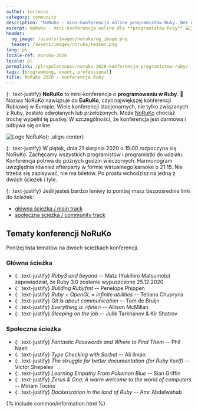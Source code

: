 ```yaml
---
author: torrocus
category: community
description: "NoRuKo - mini-konferencja online programistów Ruby. Bez opłat, bez biletów, online."
excerpt: NoRuKo - mini-konferencja online dla **programistów Ruby** 💻💎
header:
  og_image: /assets/images/noruko/og_image.png
  teaser: /assets/images/noruko/teaser.png
lang: pl
locale-ref: noruko-2020
locale: pl
permalink: /pl/spolecznosc/noruko-2020-konferencja-programistow-ruby/
tags: [programming, event, professional]
title: NoRuKo 2020 - konferencja Ruby
---
```


{: .text-justify}
**NoRuKo** to mini-konferencja o **programowaniu w Ruby**.
💎
Nazwa NoRuKo nawiązuje do **EuRuKo**, czyli największej konferencji Rubiowej w Europie.
Wiele konferencji stacjonarnych, nie tylko związanych z Ruby, zostało odwołanych lub przełożonych.
Może [NoRuKo](https://noruko.org/) chociaż trochę wypełni tę pustkę.
W szczególności, że konferencja jest darmowa i odbywa się online.

![Logo NoRuKo]({{site.url}}/assets/images/noruko/noruko.png){: .align-center}

{: .text-justify}
W piątek, dnia 21 sierpnia 2020 o 15:00 rozpoczyna się NoRuKo.
Zachęcamy wszystkich programistów i programistki do udziału.
Konferencja potrwa do późnych godzin wieczornych.
Harmonogram uwzględnia również afterparty w formie wirtualnego karaoke o 21:15.
Nie trzeba się zapisywać, nie ma biletów.
Po prostu wchodzisz na jedną z dwóch ścieżek i tyle.

{: .text-justify}
Jeśli jesteś bardzo leniwy to poniżej masz bezpośrednie linki do ścieżek:
- [główna ścieżka / main track](https://www.youtube.com/watch?v=UUK65-8iLms)
- [społeczna ścieżka / community track](https://www.youtube.com/watch?v=vqtjB-Wfqzk)


## Tematy konferencji NoRuKo

Poniżej lista tematów na dwóch ścieżkach konferencji.

### Główna ścieżka
+ {: .text-justify} _Ruby3 and beyond_ --
  Matz (Yukihiro Matsumoto) zapowiedział, że Ruby 3.0 zostanie wypuszczone 25.12.2020.
+ {: .text-justify} _Building Rubyfmt_ -- Penelope Phippen
+ {: .text-justify} _Ruby + OpenGL = infinite abilities_ -- Tetiana Chupryna
+ {: .text-justify} _Git is about communication_ -- Tom de Bruijn
+ {: .text-justify} _Everything is 🔥fine🔥_ -- Allison McMillan
+ {: .text-justify} _Sleeping on the job_ -- Julik Tarkhanov & Kir Shatrov

### Społeczna ścieżka

+ {: .text-justify} _Fantastic Passwords and Where to Find Them_ -- Phil Nash
+ {: .text-justify} _Type Checking with Sorbet_ -- Ali Ilman
+ {: .text-justify} _The struggle for better documentation (for Ruby itself)_ -- Victor Shepelev
+ {: .text-justify} _Learning Empathy From Pokemon Blue_ -- Sian Griffin
+ {: .text-justify} _Zerus & Ona: A warm welcome to the world of computers_ -- Miriam Tocino
+ {: .text-justify} _Dockerization in the land of Ruby_ -- Amr Abdelwahab


{% include common/information.html %}
